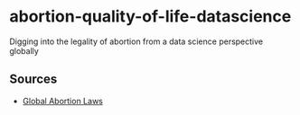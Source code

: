 # abortion-quality-of-life-datascience
Digging into the legality of abortion from a data science perspective globally


## Sources

* [Global Abortion Laws](https://reproductiverights.org/maps/worlds-abortion-laws/?category[1348]=1348&category[1349]=1349&category[1350]=1350)
